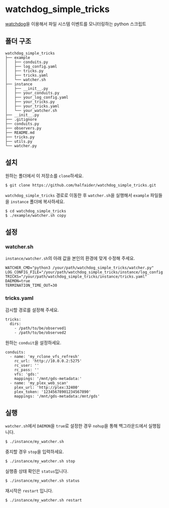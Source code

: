 watchdog_simple_tricks
======================

[watchdog](https://github.com/gorakhargosh/watchdog)을 이용해서 파일 시스템 이벤트를 모니터링하는 python 스크립트

폴더 구조
--------
```
watchdog_simple_tricks
├── example
│   ├── conduits.py
│   ├── log_config.yaml
│   ├── tricks.py
│   ├── tricks.yaml
│   └── watcher.sh
├── instance
│   ├── __init__.py
│   ├── your_conduits.py
│   ├── your_log_config.yaml
│   ├── your_tricks.py
│   ├── your_tricks.yaml
│   └── your_watcher.sh
├── __init__.py
├── .gitignore
├── conduits.py
├── observers.py
├── README.md
├── tricks.py
├── utils.py
└── watcher.py
```

설치
----

원하는 폴더에서 이 저장소를 `clone`하세요.

```
$ git clone https://github.com/halfaider/watchdog_simple_tricks.git
```

`watchdog_simple_tricks` 경로로 이동한 후 `watcher.sh`을 실행해서 `example` 파일들을 `instance` 폴더에 복사하세요.

```
$ cd watchdog_simple_tricks
$ ./example/watcher.sh copy
```

설정
----

### watcher.sh

`instance/watcher.sh`의 아래 값을 본인의 환경에 맞게 수정해 주세요.

```
WATCHER_CMD="python3 /your/path/watchdog_simple_tricks/watcher.py"
LOG_CONFIG_FILE="/your/path/watchdog_simple_tricks/instance/log_config.yaml"
TRICKS="/your/path/watchdog_simple_tricks/instance/tricks.yaml"
DAEMON=true
TERMINATION_TIME_OUT=30
```

### tricks.yaml

감시할 경로를 설정해 주세요.

```
tricks:
  dirs:
    - /path/to/be/observed1
    - /path/to/be/observed2
```

원하는 `conduit`을 설정하세요.

```
conduits:
  - name: 'my_rclone_vfs_refresh'
    rc_url: 'http://10.0.0.2:5275'
    rc_user: ''
    rc_pass: ''
    vfs: 'gds:'
    mappings: '/mnt/gds-metadata:'
  - name: 'my_plex_web_scan'
    plex_url: 'http://plex:32400'
    plex_token: '12345678901234567890'
    mappings: '/mnt/gds-metadata:/mnt/gds'
```

실행
----

`watcher.sh`에서 `DAEMON`을 `true`로 설정한 경우 `nohup`을 통해 백그라운드에서 실행됩니다.

```
$ ./instance/my_watcher.sh
```

중지할 경우 `stop`을 입력하세요.

```
$ ./instance/my_watcher.sh stop
```

실행중 상태 확인은 `status`입니다.

```
$ ./instance/my_watcher.sh status
```

재시작은 `restart` 입니다.

```
$ ./instance/my_watcher.sh restart
```
